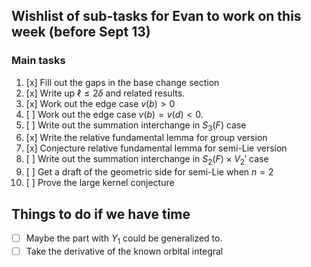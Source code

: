 ## Wishlist of sub-tasks for Evan to work on this week (before Sept 13)

### Main tasks

1. [x] Fill out the gaps in the base change section
2. [x] Write up $\ell \le 2 \delta$ and related results.
3. [x] Work out the edge case $v(b) > 0$
4. [ ] Work out the edge case $v(b) = v(d) < 0$.
5. [ ] Write out the summation interchange in $S_3(F)$ case
6. [x] Write the relative fundamental lemma for group version
7. [x] Conjecture relative fundamental lemma for semi-Lie version
8. [ ] Write out the summation interchange in $S_2(F) \times V_2'$ case
9. [ ] Get a draft of the geometric side for semi-Lie when $n = 2$
10. [ ] Prove the large kernel conjecture

## Things to do if we have time

- [ ] Maybe the part with $Y_1$ could be generalized to.
- [ ] Take the derivative of the known orbital integral
